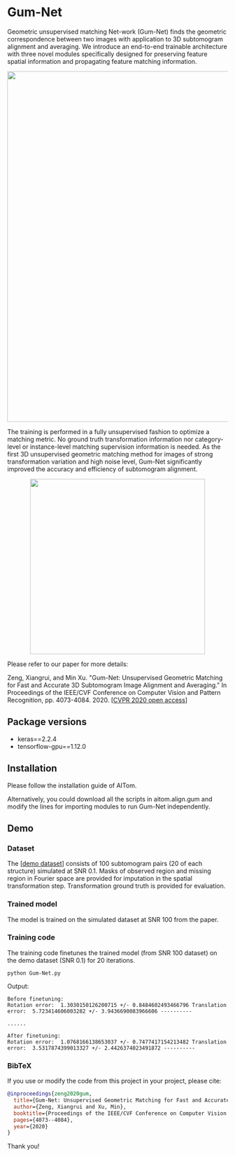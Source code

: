 # Gum-Net
Geometric unsupervised matching Net-work (Gum-Net) finds the geometric correspondence between two images with application to 3D subtomogram alignment and averaging. We introduce an end-to-end trainable architecture with three novel modules specifically designed for preserving feature spatial information and propagating feature matching information. 

<p align="center">
<img src="https://user-images.githubusercontent.com/31047726/84725693-2ec78800-af59-11ea-94a3-fdd6b5242645.png" width="800">
</p>

The training is performed in a fully unsupervised fashion to optimize a matching metric. No ground truth transformation information nor category-level or instance-level matching supervision information is needed. As the first 3D unsupervised geometric matching method for images of strong transformation variation and high noise level, Gum-Net significantly improved the accuracy and efficiency of subtomogram alignment. 

<p align="center">
<img src="https://user-images.githubusercontent.com/31047726/84724490-536e3080-af56-11ea-93b8-b31bd4f18cd6.gif" width="400">
</p>

Please refer to our paper for more details:

Zeng, Xiangrui, and Min Xu. "Gum-Net: Unsupervised Geometric Matching for Fast and Accurate 3D Subtomogram Image Alignment and Averaging." In Proceedings of the IEEE/CVF Conference on Computer Vision and Pattern Recognition, pp. 4073-4084. 2020. [[CVPR 2020 open access](http://openaccess.thecvf.com/content_CVPR_2020/html/Zeng_Gum-Net_Unsupervised_Geometric_Matching_for_Fast_and_Accurate_3D_Subtomogram_CVPR_2020_paper.html)]


## Package versions
* keras==2.2.4
* tensorflow-gpu==1.12.0



## Installation 
Please follow the installation guide of AITom. 

Alternatively, you could download all the scripts in aitom.align.gum and modify the lines for importing modules to run Gum-Net independently. 

## Demo

### Dataset

The [[demo dataset](https://cmu.box.com/s/la07ke48s6vkv8y4ntv7yn1hlgwo9ybn)] consists of 100 subtomogram pairs (20 of each structure) simulated at SNR 0.1. Masks of observed region and missing region in Fourier space are provided for imputation in the spatial transformation step. Transformation ground truth is provided for evaluation. 

### Trained model

The model is trained on the simulated dataset at SNR 100 from the paper.

### Training code

The training code finetunes the trained model (from SNR 100 dataset) on the demo dataset (SNR 0.1) for 20 iterations. 

```
python Gum-Net.py
```

Output:

```
Before finetuning:
Rotation error:  1.3030150126200715 +/- 0.8484602493466796 Translation error:  5.723414606003282 +/- 3.9436690083966606 ----------

......

After finetuning:
Rotation error:  1.0768166138653037 +/- 0.7477417154213482 Translation error:  3.5317874399013327 +/- 2.4426374023491872 ----------

```


### BibTeX

If you use or modify the code from this project in your project, please cite:
```bibtex
@inproceedings{zeng2020gum,
  title={Gum-Net: Unsupervised Geometric Matching for Fast and Accurate 3D Subtomogram Image Alignment and Averaging},
  author={Zeng, Xiangrui and Xu, Min},
  booktitle={Proceedings of the IEEE/CVF Conference on Computer Vision and Pattern Recognition},
  pages={4073--4084},
  year={2020}
}
```
Thank you!
